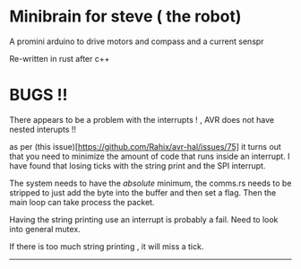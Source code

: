 # Minibrain for steve ( the robot)

A promini arduino to drive motors and compass and a current senspr

Re-written in rust after c++ 

# BUGS !!

There appears to be a problem with the interrupts ! , AVR does not have nested interupts !!

as per (this issue)[https://github.com/Rahix/avr-hal/issues/75] it turns out that you need to minimize the amount of code that runs inside an interrupt. I have found that losing ticks with the string print and the SPI interrupt. 

The system needs to have the _absolute_ minimum, the comms.rs needs to be stripped to just add the byte into the buffer and then set a flag. Then the main loop can take process the packet.

Having the string printing use an interrupt is probably a fail. Need to look into general mutex.

If there is too much string printing , it will miss a tick. 

---


